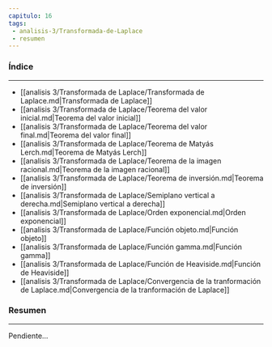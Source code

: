```yaml
---
capitulo: 16
tags: 
 - analisis-3/Transformada-de-Laplace
 - resumen
---
```

### Índice
---
 * [[analisis 3/Transformada de Laplace/Transformada de Laplace.md|Transformada de Laplace]]
 * [[analisis 3/Transformada de Laplace/Teorema del valor inicial.md|Teorema del valor inicial]]
 * [[analisis 3/Transformada de Laplace/Teorema del valor final.md|Teorema del valor final]]
 * [[analisis 3/Transformada de Laplace/Teorema de Matyás Lerch.md|Teorema de Matyás Lerch]]
 * [[analisis 3/Transformada de Laplace/Teorema de la imagen racional.md|Teorema de la imagen racional]]
 * [[analisis 3/Transformada de Laplace/Teorema de inversión.md|Teorema de inversión]]
 * [[analisis 3/Transformada de Laplace/Semiplano vertical a derecha.md|Semiplano vertical a derecha]]
 * [[analisis 3/Transformada de Laplace/Orden exponencial.md|Orden exponencial]]
 * [[analisis 3/Transformada de Laplace/Función objeto.md|Función objeto]]
 * [[analisis 3/Transformada de Laplace/Función gamma.md|Función gamma]]
 * [[analisis 3/Transformada de Laplace/Función de Heaviside.md|Función de Heaviside]]
 * [[analisis 3/Transformada de Laplace/Convergencia de la tranformación de Laplace.md|Convergencia de la tranformación de Laplace]]

### Resumen
---
Pendiente...
